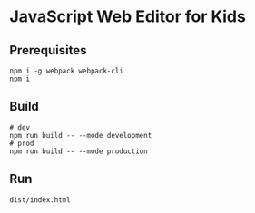 # JavaScript Web Editor for Kids

## Prerequisites
```
npm i -g webpack webpack-cli
npm i
```

## Build 
```
# dev
npm run build -- --mode development
# prod
npm run build -- --mode production
```

## Run
```
dist/index.html
```
